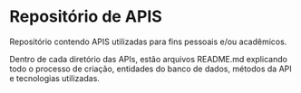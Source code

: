 # Repositório  de APIS
Repositório contendo APIS utilizadas para fins pessoais e/ou acadêmicos.

Dentro de cada diretório das APIs, estão arquivos README.md explicando todo o processo de criação, entidades do banco de dados, métodos da API e tecnologias utilizadas.
